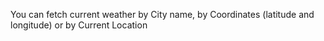 You can fetch current weather by City name, by Coordinates (latitude and longitude) or by Current Location
